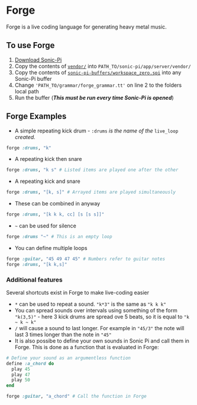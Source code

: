 # Forge
Forge is a live coding language for generating heavy metal music.

## To use Forge
1. [Download Sonic-Pi](http://sonic-pi.net/ "Download Sonic-Pi")
2. Copy the contents of [`vendor/`](vendor/) into `PATH_TO/sonic-pi/app/server/vendor/`
3. Copy the contents of [`sonic-pi-buffers/workspace_zero.spi`](sonic-pi-buffers/workspace_zero.spi) into any Sonic-Pi buffer
4. Change `'PATH_TO/grammar/forge_grammar.tt'` on line 2 to the folders local path
5. Run the buffer (**_This must be run every time Sonic-Pi is opened_**)

## Forge Examples
* A simple repeating kick drum  - `:drums` *is the name of the* `live_loop` *created.*
```ruby
forge :drums, "k"
```
* A repeating kick then snare
```ruby
forge :drums, "k s" # Listed items are played one after the other
```
* A repeating kick and snare
```ruby
forge :drums, "[k, s]" # Arrayed items are played simultaneously
```
* These can be combined in anyway
```ruby
forge :drums, "[k k k, cc] [s [s s]]"
```
* `~` can be used for silence
```ruby
forge :drums "~" # This is an empty loop 
```
* You can define multiple loops
```ruby
forge :guitar, "45 49 47 45" # Numbers refer to guitar notes
forge :drums, "[k k,s]"
```
### Additional features
Several shortcuts exist in Forge to make live-coding easier

* `*` can be used to repeat a sound. `"k*3"` is the same as `"k k k"`
* You can spread sounds over intervals using something of the form `"k(3,5)"` - here 3 kick drums are spread ove 5 beats, so it is equal to `"k ~ k ~ k"`
* `/` will cause a sound to last longer. For example in `"45/3"` the note will last 3 times longer than the note in `"45"`
* It is also possibe to define your own sounds in Sonic Pi and call them in Forge. This is done as a function that is evaluated in Forge:
```ruby
# Define your sound as an argumentless function
define :a_chord do
  play 45
  play 47
  play 50
end

forge :guitar, "a_chord" # Call the function in Forge
```
